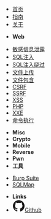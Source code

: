 <!-- docs/_sidebar.md -->
* [首页](/)
* [指南](zh-cn/guide)
* [关于](/about)
- **Web**
* [敏感信息泄露](/web/敏感信息泄露)
* [SQL注入](/)
* [SQL注入绕过](/)
* [文件上传](/)
* [文件包含](/)
* [CSRF](/)
* [SSRF](/)
* [XSS](/)
* [PHP](/)
* [XXE](/)
* [命令执行](/)
- **Misc**
- **Crypto**
- **Mobile**
- **Reverse**
- **Pwn**
- **工具**
* [Burp Suite](/)
* [SQLMap](/)
- **Links**
- [![Github](assets/img/github.svg)Github](https://github.com/)